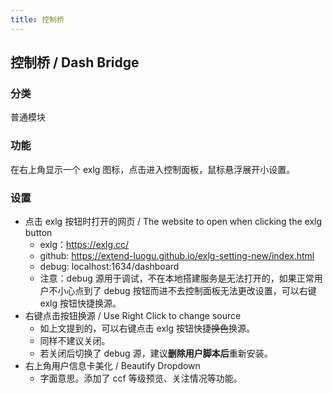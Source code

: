 ```yaml
---
title: 控制桥
---
```


## 控制桥 / Dash Bridge

### 分类

普通模块

### 功能

在右上角显示一个 exlg 图标，点击进入控制面板，鼠标悬浮展开小设置。

### 设置

- 点击 exlg 按钮时打开的网页 / The website to open when clicking the exlg button
  - exlg：<https://exlg.cc/>
  - github: <https://extend-luogu.github.io/exlg-setting-new/index.html>
  - debug: localhost:1634/dashboard
  - 注意：debug 源用于调试，不在本地搭建服务是无法打开的，如果正常用户不小心点到了 debug 按钮而进不去控制面板无法更改设置，可以右键 exlg 按钮快捷换源。
- 右键点击按钮换源 / Use Right Click to change source
  - 如上文提到的，可以右键点击 exlg 按钮快捷~~换色~~换源。
  - 同样不建议关闭。
  - 若关闭后切换了 debug 源，建议**删除用户脚本后**重新安装。
- 右上角用户信息卡美化 / Beautify Dropdown
  - 字面意思。添加了 ccf 等级预览、关注情况等功能。
